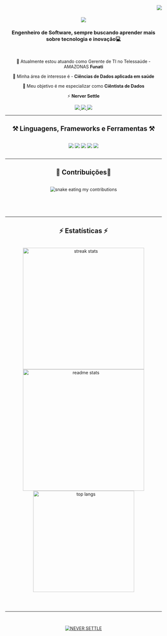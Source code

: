 <img align="right" src="https://komarev.com/ghpvc/?username=pedrocarvh" />

<h1 align="center">
    <img src="https://readme-typing-svg.herokuapp.com/?font=Righteous&size=35&center=true&vCenter=true&width=500&height=70&duration=4000&lines=Olá,+Tudo+Bem?+👋;+Eu+sou+Pedro+Carvalho!;" />
</h1>

<h3 align="center">Engenheiro de Software, sempre buscando aprender mais sobre tecnologia e inovação💻</h3>

<br/>

<div align="center">

 🔭 Atualmente estou atuando como Gerente de TI no Telessaúde - AMAZONAS **Funati**

 🌱 Minha área de interesse é - **Ciências de Dados aplicada em saúde**

💬 Meu objetivo é me especializar como **Ciêntista de Dados**

⚡ **Nerver Settle**

 </div>

<div align="center"> 
  <a href="mailto:pedrocarvalho.snk@gmail.com">
    <img src="https://img.shields.io/badge/Gmail-333333?style=for-the-badge&logo=gmail&logoColor=white" />
  </a>
  <a href="https://linkedin.com/in/pedro-carvalhoalmeida" target="_blank">
    <img src="https://img.shields.io/badge/LinkedIn-0077B5?style=for-the-badge&logo=linkedin&logoColor=white" target="_blank" />
  </a>
  <a href="https://pedrocarvh.netlify.app/" target="_blank">
     <img src="https://img.shields.io/badge/Portfolio-FF5722?style=for-the-badge&logo=todoist&logoColor=white" target="_blank" /> <!-- sqlite, safari, google-chrome are other good icon options -->
  </a>
</div>

 <hr/>

<h2 align="center">⚒️ Linguagens, Frameworks e Ferramentas ⚒️</h2>
<br/>
<div align="center">
<img src="https://skillicons.dev/icons?i=html,css,javascript,typescript" />
<img src="https://skillicons.dev/icons?i=c,java,py" />
<img src="https://skillicons.dev/icons?i=nodejs,firebase,express" />
<img src="https://skillicons.dev/icons?i=git,github,bash" />
<img src="https://skillicons.dev/icons?i=mysql,postgres,mongodb,react,nextjs" />

</div>

<br/>
<hr/>

<div align="center">
  <h2>🐍 Contribuições🐍</h2>
  <br>
  <img alt="snake eating my contributions" src="https://raw.githubusercontent.com/pedrocarvh/pedrocarvh/output/github-contribution-grid-snake.svg" />

  <br/><br/><br/>
</div>

<hr/>

<h2 align="center">⚡ Estatísticas ⚡</h2>
<br>
<div align="center">
  <img width="390" src="https://github-readme-streak-stats-salesp07.vercel.app/?user=pedrocarvh&count_private=true&theme=react&border_radius=10" alt="streak stats"/>

  <img width="390" src="https://github-readme-stats.vercel.app/api?username=pedrocarvh&count_private=true&show_icons=true&theme=react&rank_icon=github&border_radius=10" alt="readme stats" />

  <br/>

  <img width="325" align="center" src="https://github-readme-stats.vercel.app/api/top-langs/?username=pedrocarvh&hide=HTML&langs_count=8&layout=compact&theme=react&border_radius=10&size_weight=0.5&count_weight=0.5&exclude_repo=github-readme-stats" alt="top langs" />
</div>




<br/><br/>

<hr/>

<br/>

<div align="center">

[![NEVER SETTLE](https://img.shields.io/badge/NEVER%20SETTLE-Em%20Breve-blue?style=for-the-badge&logo=appveyor)](https://seusite.com)
</div>

<br/>
